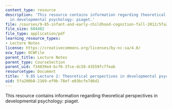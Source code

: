 ```yaml
---
content_type: resource
description: 'This resource contains information regarding theoretical perspectives
  in developmental psychology: piaget.'
file: /courses/9-85-infant-and-early-childhood-cognition-fall-2012/5fa200b82169ef9b78efe03bcfe7d6d1_MIT9_85F12_lec2_piaget.pdf
file_size: 604482
file_type: application/pdf
learning_resource_types:
- Lecture Notes
license: https://creativecommons.org/licenses/by-nc-sa/4.0/
ocw_type: OCWFile
parent_title: Lecture Notes
parent_type: CourseSection
parent_uid: f34039e4-bcf6-3fce-dc58-43559fc7feab
resourcetype: Document
title: ' 9.85 Lecture 2: Theoretical perspectives in developmental psychology: Piaget'
uid: 5fa200b8-2169-ef9b-78ef-e03bcfe7d6d1
---
```

This resource contains information regarding theoretical perspectives in developmental psychology: piaget.